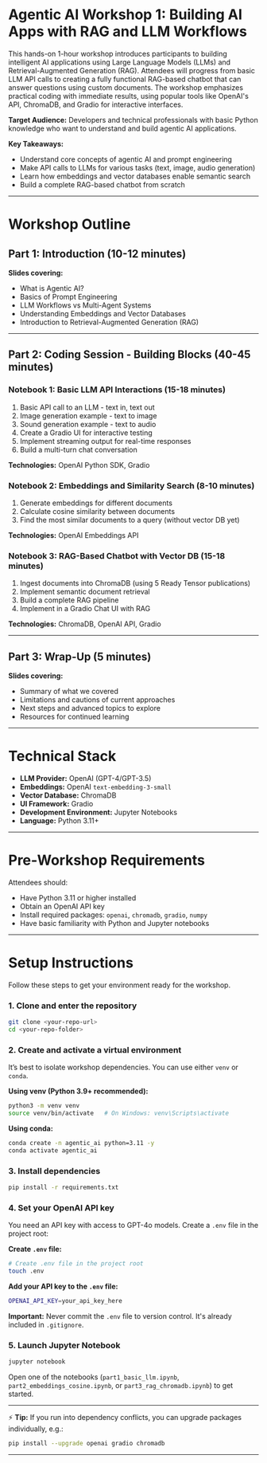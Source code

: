 # Agentic AI Workshop 1: Building AI Apps with RAG and LLM Workflows

This hands-on 1-hour workshop introduces participants to building intelligent AI applications using Large Language Models (LLMs) and Retrieval-Augmented Generation (RAG). Attendees will progress from basic LLM API calls to creating a fully functional RAG-based chatbot that can answer questions using custom documents. The workshop emphasizes practical coding with immediate results, using popular tools like OpenAI's API, ChromaDB, and Gradio for interactive interfaces.

**Target Audience:** Developers and technical professionals with basic Python knowledge who want to understand and build agentic AI applications.

**Key Takeaways:**

- Understand core concepts of agentic AI and prompt engineering
- Make API calls to LLMs for various tasks (text, image, audio generation)
- Learn how embeddings and vector databases enable semantic search
- Build a complete RAG-based chatbot from scratch

---

# Workshop Outline

## **Part 1: Introduction (10-12 minutes)**

**Slides covering:**

- What is Agentic AI?
- Basics of Prompt Engineering
- LLM Workflows vs Multi-Agent Systems
- Understanding Embeddings and Vector Databases
- Introduction to Retrieval-Augmented Generation (RAG)

---

## **Part 2: Coding Session - Building Blocks (40-45 minutes)**

### **Notebook 1: Basic LLM API Interactions (15-18 minutes)**

1. Basic API call to an LLM - text in, text out
2. Image generation example - text to image
3. Sound generation example - text to audio
4. Create a Gradio UI for interactive testing
5. Implement streaming output for real-time responses
6. Build a multi-turn chat conversation

**Technologies:** OpenAI Python SDK, Gradio

### **Notebook 2: Embeddings and Similarity Search (8-10 minutes)**

1. Generate embeddings for different documents
2. Calculate cosine similarity between documents
3. Find the most similar documents to a query (without vector DB yet)

**Technologies:** OpenAI Embeddings API

### **Notebook 3: RAG-Based Chatbot with Vector DB (15-18 minutes)**

1. Ingest documents into ChromaDB (using 5 Ready Tensor publications)
2. Implement semantic document retrieval
3. Build a complete RAG pipeline
4. Implement in a Gradio Chat UI with RAG

**Technologies:** ChromaDB, OpenAI API, Gradio

---

## **Part 3: Wrap-Up (5 minutes)**

**Slides covering:**

- Summary of what we covered
- Limitations and cautions of current approaches
- Next steps and advanced topics to explore
- Resources for continued learning

---

# Technical Stack

- **LLM Provider:** OpenAI (GPT-4/GPT-3.5)
- **Embeddings:** OpenAI `text-embedding-3-small`
- **Vector Database:** ChromaDB
- **UI Framework:** Gradio
- **Development Environment:** Jupyter Notebooks
- **Language:** Python 3.11+

---

# Pre-Workshop Requirements

Attendees should:

- Have Python 3.11 or higher installed
- Obtain an OpenAI API key
- Install required packages: `openai`, `chromadb`, `gradio`, `numpy`
- Have basic familiarity with Python and Jupyter notebooks

---

# Setup Instructions

Follow these steps to get your environment ready for the workshop.

### 1. Clone and enter the repository

```bash
git clone <your-repo-url>
cd <your-repo-folder>
```

### 2. Create and activate a virtual environment

It’s best to isolate workshop dependencies. You can use either `venv` or `conda`.

**Using venv (Python 3.9+ recommended):**

```bash
python3 -m venv venv
source venv/bin/activate   # On Windows: venv\Scripts\activate
```

**Using conda:**

```bash
conda create -n agentic_ai python=3.11 -y
conda activate agentic_ai
```

### 3. Install dependencies

```bash
pip install -r requirements.txt
```

### 4. Set your OpenAI API key

You need an API key with access to GPT-4o models. Create a `.env` file in the project root:

**Create `.env` file:**

```bash
# Create .env file in the project root
touch .env
```

**Add your API key to the `.env` file:**

```bash
OPENAI_API_KEY=your_api_key_here
```

**Important:** Never commit the `.env` file to version control. It's already included in `.gitignore`.

### 5. Launch Jupyter Notebook

```bash
jupyter notebook
```

Open one of the notebooks (`part1_basic_llm.ipynb`, `part2_embeddings_cosine.ipynb`, or `part3_rag_chromadb.ipynb`) to get started.

---

⚡ **Tip:** If you run into dependency conflicts, you can upgrade packages individually, e.g.:

```bash
pip install --upgrade openai gradio chromadb
```

---
